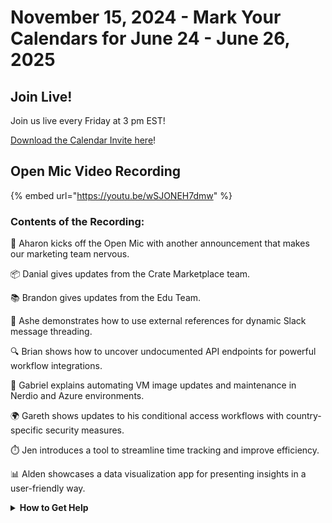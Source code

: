 # November 15, 2024 - Mark Your Calendars for June 24 - June 26, 2025

## Join Live!

Join us live every Friday at 3 pm EST!

&#x20;[Download the Calendar Invite here](https://engine.rewst.io/webhooks/custom/trigger/02eb02e2-1177-43d9-9e13-8547414979fc/c47fdd7f-4075-47a8-ba92-94e790e67c06?request_type=open_mic_link&)!

## Open Mic Video Recording

{% embed url="https://youtu.be/wSJONEH7dmw" %}

### Contents of the Recording:

🎤 Aharon kicks off the Open Mic with another announcement that makes our marketing team nervous.&#x20;

📦 Danial gives updates from the Crate Marketplace team.&#x20;

📚 Brandon gives updates from the Edu Team.&#x20;

🧵 Ashe demonstrates how to use external references for dynamic Slack message threading.&#x20;

🔍 Brian shows how to uncover undocumented API endpoints for powerful workflow integrations.&#x20;

🤖 Gabriel explains automating VM image updates and maintenance in Nerdio and Azure environments.&#x20;

🌍 Gareth shows updates to his conditional access workflows with country-specific security measures.&#x20;

⏱️ Jen introduces a tool to streamline time tracking and improve efficiency.&#x20;

📊 Alden showcases a data visualization app for presenting insights in a user-friendly way.



<details>

<summary><strong>How to Get Help</strong></summary>

* 💬 Chat (Discord): [https://discord.gg/rewst​​ ](https://discord.gg/rewst%E2%80%8B%E2%80%8B)
  * Private #\{{ msp \}} channel
  * \#the-kewp
* 🎫 Submit Tickets to: the\_roc@rewst.io
* 📝 Feature Request + Integration Requests: [https://rewst.canny.io/](https://rewst.canny.io/)

**CLUCK UNIVERSITY – REWST TRAINING:**&#x20;

* 👨‍🏫 Live Instructor-Led Training: [https://calendly.com/cluck-u/](https://calendly.com/cluck-u/)
* 🏁 Rewst Foundations Training: [https://docs.rewst.help/cluck-university/rewst-foundations-10x](https://docs.rewst.help/cluck-university/rewst-foundations-10x)
* ▶️ On-demand Videos: [https://docs.rewst.help/cluck-university/rewst-foundations-10x](https://docs.rewst.help/cluck-university/rewst-foundations-10x)

**DOCS:**&#x20;

* 🥚 Rewst Docs: [https://docs.rewst.help ](https://docs.rewst.help)
* ⛩️ Jinja Docs: [https://jinja.palletsprojects.com/](https://jinja.palletsprojects.com/)

**KEY LINKS:**&#x20;

* 📝 Feature Request + Integration Requests: [https://rewst.canny.io/](https://rewst.canny.io/)

</details>
